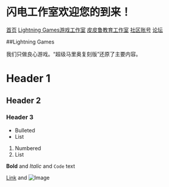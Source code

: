 # 闪电工作室欢迎您的到来！

[首页](/)        [Lightning Games游戏工作室](/games)        [皮皮鲁教育工作室](/ppl)        [社区账号](https://code.xueersi.com/space/2790285)        [论坛](https://sdgzs.flarum.cloud)

##Lightning Games

我们只做良心游戏。“超级马里奥复刻版”还原了主要内容。



###
# Header 1
## Header 2
### Header 3

- Bulleted
- List

1. Numbered
2. List

**Bold** and _Italic_ and `Code` text

[Link](url) and ![Image](src)
